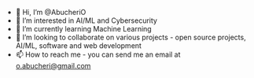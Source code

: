 - 👋 Hi, I’m @AbucheriO
- 👀 I’m interested in AI/ML and Cybersecurity
- 🌱 I’m currently learning Machine Learning
- 💞️ I’m looking to collaborate on various projects - open source projects, AI/ML, software and web development
- 📫 How to reach me - you can send me an email at o.abucheri@gmail.com

<!---
AbucheriO/AbucheriO is a ✨ special ✨ repository because its `README.md` (this file) appears on your GitHub profile.
You can click the Preview link to take a look at your changes.
--->
